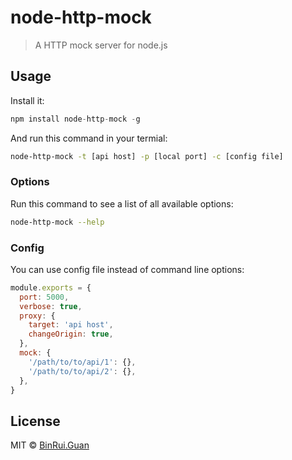 # node-http-mock
> A HTTP mock server for node.js

## Usage

Install it:

```js
npm install node-http-mock -g
```

And run this command in your termial:

```bash
node-http-mock -t [api host] -p [local port] -c [config file]
```

### Options

Run this command to see a list of all available options:

```bash
node-http-mock --help
```

### Config

You can use config file instead of command line options:

```js
module.exports = {
  port: 5000,
  verbose: true,
  proxy: {
    target: 'api host',
    changeOrigin: true,
  },
  mock: {
    '/path/to/to/api/1': {},
    '/path/to/to/api/2': {},
  },
}
```

## License

MIT &copy; [BinRui.Guan](mailto:differui@gmail.com)
